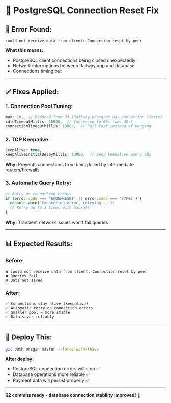 # 🔧 PostgreSQL Connection Reset Fix

## 🔴 **Error Found:**

```
could not receive data from client: Connection reset by peer
```

**What this means:**
- PostgreSQL client connections being closed unexpectedly
- Network interruptions between Railway app and database
- Connections timing out

---

## ✅ **Fixes Applied:**

### **1. Connection Pool Tuning:**
```typescript
max: 10,  // Reduced from 20 (Railway postgres has connection limits)
idleTimeoutMillis: 60000,  // Increased to 60s (was 30s)
connectionTimeoutMillis: 10000,  // Fail fast instead of hanging
```

### **2. TCP Keepalive:**
```typescript
keepAlive: true,
keepAliveInitialDelayMillis: 10000,  // Send keepalive every 10s
```

**Why:** Prevents connections from being killed by intermediate routers/firewalls

### **3. Automatic Query Retry:**
```typescript
// Retry on connection errors
if (error.code === 'ECONNRESET' || error.code === '57P01') {
  console.warn('Connection error, retrying...');
  // Retry up to 2 times with backoff
}
```

**Why:** Transient network issues won't fail queries

---

## 📊 **Expected Results:**

### **Before:**
```
❌ could not receive data from client: Connection reset by peer
❌ Queries fail
❌ Data not saved
```

### **After:**
```
✅ Connections stay alive (keepalive)
✅ Automatic retry on connection errors
✅ Smaller pool = more stable
✅ Data saves reliably
```

---

## 🚀 **Deploy This:**

```bash
git push origin master --force-with-lease
```

**After deploy:**
- PostgreSQL connection errors will stop ✅
- Database operations more reliable ✅
- Payment data will persist properly ✅

---

**62 commits ready - database connection stability improved!** 🎯

